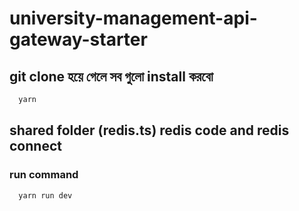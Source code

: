 # university-management-api-gateway-starter

## git clone হয়ে গেলে সব গুলো install করবো

```bash
  yarn 
```

## shared folder (redis.ts) redis code and redis connect

### run command

```bash
  yarn run dev
```
